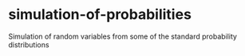 # simulation-of-probabilities
Simulation of random variables from some of the standard probability distributions
